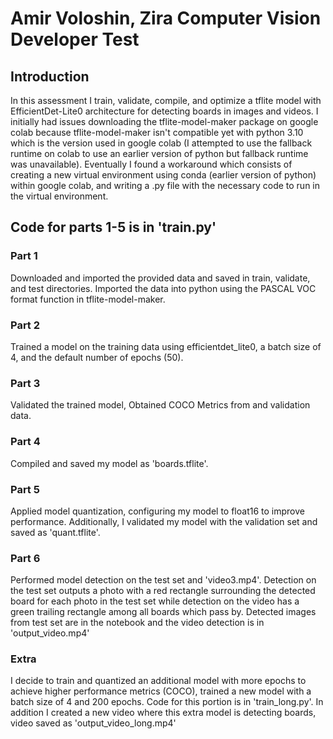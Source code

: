 # Amir Voloshin, Zira Computer Vision Developer Test 

## Introduction
In this assessment I train, validate, compile, and optimize a tflite model with EfficientDet-Lite0 architecture for detecting boards in images and videos.
I initially had issues downloading the tflite-model-maker package on google colab because tflite-model-maker isn't compatible yet with python 3.10 which is the version used in google colab (I attempted to use the fallback runtime on colab to use an earlier version of python but fallback runtime was unavailable). Eventually I found a workaround which consists of creating a new virtual environment using conda (earlier version of python) within google colab, and writing a .py file with the necessary code to run in the virtual environment. 

## Code for parts 1-5 is in 'train.py'
### Part 1
Downloaded and imported the provided data and saved in train, validate, and test directories. Imported the data into python using the PASCAL VOC format function in tflite-model-maker.

### Part 2
Trained a model on the training data using efficientdet_lite0, a batch size of 4, and the default number of epochs (50).

### Part 3
Validated the trained model, Obtained COCO Metrics from and validation data.

### Part 4
Compiled and saved my model as 'boards.tflite'.

### Part 5
Applied model quantization, configuring my model to float16 to improve performance. Additionally, I validated my model with the validation set and saved as 'quant.tflite'.

### Part 6
Performed model detection on the test set and 'video3.mp4'. Detection on the test set outputs a photo with a red rectangle surrounding the detected board for each photo in the test set while detection on the video has a green trailing rectangle among all boards which pass by. Detected images from test set are in the notebook and the video detection is in 'output_video.mp4'

### Extra
I decide to train and quantized an additional model with more epochs to achieve higher performance metrics (COCO), trained a new model with a batch size of 4 and 200 epochs. Code for this portion is in 'train_long.py'.
In addition I created a new video where this extra model is detecting boards, video saved as 'output_video_long.mp4'

